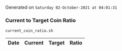 Generated on `Saturday 02-October-2021 at 04:01:31`

### Current to Target Coin Ratio
`current_coin_ratio.sh`

Date|Current|Target|Ratio
---|---|---|---
